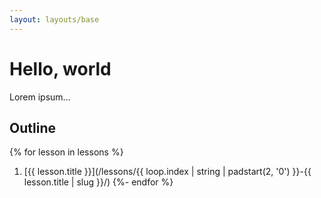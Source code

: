 ```yaml
---
layout: layouts/base
---
```


# Hello, world

Lorem ipsum...

## Outline

{% for lesson in lessons %}
  1. [{{ lesson.title }}](/lessons/{{ loop.index | string | padstart(2, '0') }}-{{ lesson.title | slug }}/)
{%- endfor %}
